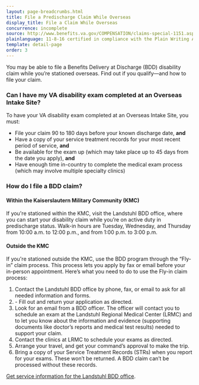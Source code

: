 ```yaml
---
layout: page-breadcrumbs.html
title: File a Predischarge Claim While Overseas
display_title: File a Claim While Overseas
concurrence: incomplete
source: http://www.benefits.va.gov/COMPENSATION/claims-special-1151.asp,http://www.benefits.va.gov/PREDISCHARGE/claims-pre-discharge-overseas-intake-sites.asp
plainlanguage: 11-8-16 certified in compliance with the Plain Writing Act
template: detail-page
order: 3
---
```


<div class="va-introtext">

You may be able to file a Benefits Delivery at Discharge (BDD) disability claim while you’re stationed overseas. Find out if you qualify—and how to file your claim.

</div>

<div class="feature" markdown=“1”>

### Can I have my VA disability exam completed at an Overseas Intake Site?

To have your VA disability exam completed at an Overseas Intake Site, you must:
 
- File your claim 90 to 180 days before your known discharge date, **and**
- Have a copy of your service treatment records for your most recent period of service, **and**
- Be available for the exam up (which may take place up to 45 days from the date you apply), **and**
- Have enough time in-country to complete the medical exam process (which may involve multiple specialty clinics)

</div>

### How do I file a BDD claim?

#### Within the Kaiserslautern Military Community (KMC)

If you're stationed within the KMC, visit the Landstuhl BDD office, where you can start your disability claim while you’re on active duty in predischarge status. Walk-in hours are Tuesday, Wednesday, and Thursday from 10:00 a.m. to 12:00 p.m., and from 1:00 p.m. to 3:00 p.m.

#### Outside the KMC

If you're stationed outside the KMC, use the BDD program through the “Fly-in” claim process. This process lets you apply by fax or email before your in-person appointment. Here’s what you need to do to use the Fly-in claim process:

<ol class="process">
  <li class="process-step list-one">Contact the Landstuhl BDD office by phone, fax, or email to ask for all needed information and forms.</li>
  <li class="process-step list-two">- Fill out and return your application as directed.</li>
  <li class="process-step list-three">Look for an email from a BDD officer. The officer will contact you to schedule an exam at the Landstuhl Regional Medical Center (LRMC) and to let you know about the information and evidence (supporting documents like doctor’s reports and medical test results) needed to support your claim.</li>
  <li class="process-step list-four">Contact the clinics at LRMC to schedule your exams as directed.</li>
  <li class="process-step list-five">Arrange your travel, and get your command’s approval to make the trip.</li>
  <li class="process-step list-six">Bring a copy of your Service Treatment Records (STRs) when you report for your exams. These won’t be returned. A BDD claim can’t be processed without these records.</li>

</ol>

[Get service information for the Landstuhl BDD office](http://rhce.amedd.army.mil/landstuhl/services.cfm?MTFinfo_id=733).


